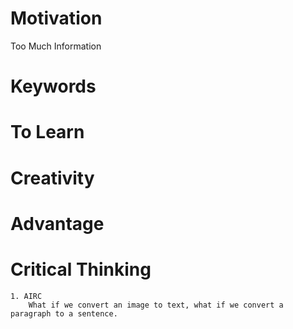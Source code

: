 Motivation
===============
Too Much Information

Keywords
===============
    

To Learn
===============

Creativity
===============

Advantage
===============

Critical Thinking
===============
    1. AIRC
        What if we convert an image to text, what if we convert a paragraph to a sentence. 